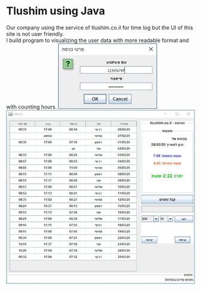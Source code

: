 # Tlushim using Java
Our company using the service of tlushim.co.il for time log but the UI of this site is not user friendly.<br>
I build program to visualizing the user data with more readable format and with counting hours.
<img src="/readme_img/login.JPG" />
<img src="/readme_img/main_window.JPG" />
